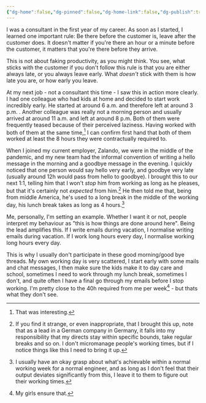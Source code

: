 ```yaml
---
{"dg-home":false,"dg-pinned":false,"dg-home-link":false,"dg-publish":true,"type":"post","disabled rules":["header-increment","yaml-title","yaml-title-alias","file-name-heading"],"title":"What They Don’t See","dg-permalink":"what-they-dont-see/","created-date":"2024-04-04T06:42:44","aliases":["What They Don’t See"],"linter-yaml-title-alias":"What They Don’t See","updated-date":"2025-05-05T17:44:29","tags":["leadership"],"dg-path":"what-they-dont-see.md","permalink":"/what-they-dont-see/","dgPassFrontmatter":true,"created":"2024-04-04T06:42:44","updated":"2025-05-05T17:44:29"}
---
```



I was a consultant in the first year of my career. As soon as I started, I learned one important rule: Be there before the customer is, leave after the customer does. It doesn't matter if you're there an hour or a minute before the customer, it matters that you're there before they arrive.

This is not about faking productivity, as you might think. You see, what sticks with the customer if you don't follow this rule is that you are either always late, or you always leave early. What _doesn't_ stick with them is how late you are, or how early you leave.

At my next job - not a consultant this time - I saw this in action more clearly. I had one colleague who had kids at home and decided to start work incredibly early. He started at around 6 a.m. and therefore left at around 3 p.m. . Another colleague was really not a morning person and usually arrived at around 11 a.m. and left at around 8 p.m.
Both of them were frequently teased because of their perceived laziness. Having worked with both of them at the same time,[^1] I can confirm first hand that both of them worked at least the 8 hours they were contractually required to.

When I joined my current employer, Zalando, we were in the middle of the pandemic, and my new team had the informal convention of writing a hello message in the morning and a goodbye message in the evening. I quickly noticed that one person would say hello very early, and goodbye very late (usually around 12h would pass from hello to goodbye). I brought this to our next 1:1, telling him that I won't _stop_ him from working as long as he pleases, but that it's certainly not _expected_ from him.[^2] He then told me that, being from middle America, he's used to a long break in the middle of the working day, his lunch break takes as long as 4 hours.[^3]

Me, personally, I'm setting an example. Whether I want it or not, people interpret my behaviour as "this is how things are done around here". Being the lead amplifies this. If I write emails during vacation, I normalise writing emails during vacation. If I work long hours every day, I normalise working long hours every day.

This is why I usually don't participate in these good morning/good bye threads. My own working day is very scattered, I start early with some mails and chat messages, I then make sure the kids make it to day care and school, sometimes I need to work through my lunch break, sometimes I don't, and quite often I have a final go through my emails before I stop working. I'm pretty close to the 40h required from me per week[^4] - but thats what they don't see.  

 
[^1]: That was interesting.
[^2]: If you find it strange, or even inappropriate, that I brought this up, note that as a lead in a German company in Germany, it falls into my responsibility that my directs stay within specific bounds, take regular breaks and so on. I don't micromanage people's working times, but if I notice things like this I need to bring it up.
[^3]: I usually have an okay grasp about what's achievable within a normal working week for a normal engineer, and as long as I don't feel that their output deviates significantly from this, I leave it to them to figure out their working times.
[^4]: My girls ensure that.
